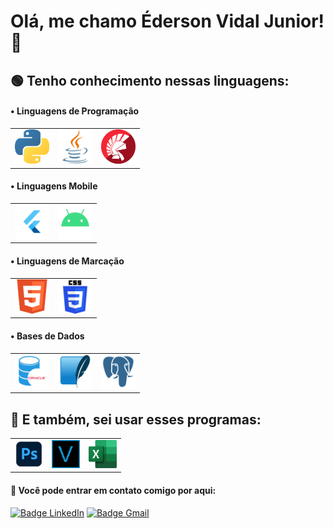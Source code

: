 <h1> Olá, me chamo Éderson Vidal Junior! 👋</h2>

<h2>🟢 Tenho conhecimento nessas linguagens:</h4>
<table border="0">
    <tr/><h4/>• Linguagens de Programação
    <tr align="center">
        <td><img src="https://github.com/Dunkode/Dunkode/blob/main/rep/Python.png" width= "55" height= "55"></td>
        <td><img src="https://github.com/Dunkode/Dunkode/blob/main/rep/java.png" width= "55" height= "55"></td>
        <td><img src="https://github.com/Dunkode/Dunkode/blob/main/rep/delphi.png" width= "55" height= "55"></td>
    </tr>
</table>

<table border="0">
    <tr/><h4/>• Linguagens Mobile
    <tr align="center">
        <td><img src="https://github.com/Dunkode/Dunkode/blob/main/rep/flutter.png" width= "55" height= "55"></td>
        <td><img src="https://github.com/Dunkode/Dunkode/blob/main/rep/android.png" width= "55" height= "55"></td>
    </tr>
</table>

<table border="0">
    <tr/><h4/>• Linguagens de Marcação
    <tr align="center">
        <td><img src="https://github.com/Dunkode/Dunkode/blob/main/rep/html5.png" width= "55" height= "55"></td>
        <td><img src="https://github.com/Dunkode/Dunkode/blob/main/rep/css3.png" width= "55" height= "55"></td>
    </tr>
</table>

<table border="0">
    <tr/><h4/>• Bases de Dados
    <tr align="center">
        <td><img src="https://github.com/Dunkode/Dunkode/blob/main/rep/oracle-sql.png" width= "55" height= "55"></td>
        <td><img src="https://github.com/Dunkode/Dunkode/blob/main/rep/sqlite.png" width= "55" height= "55"></td>
        <td><img src="https://github.com/Dunkode/Dunkode/blob/main/rep/postgres.png" width= "55" height= "55"></td>
    </tr>
</table>
   
<h2>🔵 E também, sei usar esses programas:</h2>
<table border="0">
<tr align="center">
    <td><img src="https://github.com/Dunkode/Dunkode/blob/main/rep/photoshop.png" width= "45" height= "45"></td>
    <td><img src="https://github.com/Dunkode/Dunkode/blob/main/rep/vegas.png" width= "45" height= "45"></td>
    <td><img src="https://github.com/Dunkode/Dunkode/blob/main/rep/excel.png" width= "45" height= "45"></td>
</tr>

</table>


<h4>👤 Você pode entrar em contato comigo por aqui:</h4>

 [![Badge LinkedIn](https://img.shields.io/badge/-LinkedIn-000000?style=for-the-badge&logo=linkedin&logoColor=blue&color=black)](https://www.linkedin.com/in/edersonvidal/)  [![Badge Gmail](https://img.shields.io/badge/-Gmail-373737?style=for-the-badge&logo=gmail&logoColor=red&color=black)](mailto:edersonvidal137@gmail.com)
